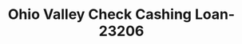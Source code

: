 ---
f_zip-code: 44708
f_state-code: OH
title: Ohio Valley Check Cashing Loan-23206
f_phone: 330-458-0800
f_city-only: Canton
f_address: 3514 Tuscarawas Street West Canton
f_location-unique-id: '23206'
slug: ohio-valley-check-cashing-loan-23206
updated-on: '2024-05-30T13:46:58.046Z'
created-on: '2024-05-30T13:36:59.803Z'
published-on: '2024-05-30T13:54:32.469Z'
f_city-state: cms/city/canton-oh.md
f_company: cms/company/ohio-valley-check-cashing-loan.md
f_state: cms/state/ohio.md
layout: '[payday-loan].html'
tags: payday-loan
---